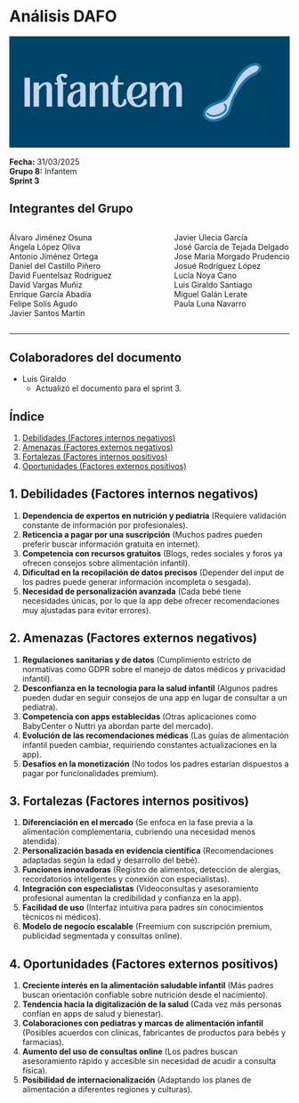 # Análisis DAFO

![Portada](../../images/Infantem.png)


**Fecha:** 31/03/2025  
**Grupo 8:** Infantem  
**Sprint 3**

## Integrantes del Grupo
<div style="display: flex; justify-content: space-between; gap: 2px;">
  <div>
    <ul style="padding-left: 0; list-style: none;">
      <li>Álvaro Jiménez Osuna</li>
      <li>Ángela López Oliva</li>
      <li>Antonio Jiménez Ortega</li>
      <li>Daniel del Castillo Piñero</li>
      <li>David Fuentelsaz Rodríguez</li>
      <li>David Vargas Muñiz</li>
      <li>Enrique García Abadía</li>
      <li>Felipe Solís Agudo</li>
      <li>Javier Santos Martín</li>
    </ul>
  </div>

  <div>
    <ul style="padding-left: 0; list-style: none;">
    <li>Javier Ulecia García</li>
      <li>José García de Tejada Delgado</li>
      <li>Jose Maria Morgado Prudencio</li>
      <li>Josué Rodríguez López</li>
      <li>Lucía Noya Cano</li>
      <li>Luis Giraldo Santiago</li>
      <li>Miguel Galán Lerate</li>
      <li>Paula Luna Navarro</li>
    </ul>
  </div>
</div>

---
## Colaboradores del documento
- Luis Giraldo
  - Actualizó el documento para el sprint 3.

## Índice
1. [Debilidades (Factores internos negativos)](#debilidades)
2. [Amenazas (Factores externos negativos)](#amenazas)
3. [Fortalezas (Factores internos positivos)](#fortalezas)
4. [Oportunidades (Factores externos positivos)](#oportunidades)


## 1. Debilidades (Factores internos negativos)
1. **Dependencia de expertos en nutrición y pediatría** (Requiere validación constante de información por profesionales).
2. **Reticencia a pagar por una suscripción** (Muchos padres pueden preferir buscar información gratuita en internet).
3. **Competencia con recursos gratuitos** (Blogs, redes sociales y foros ya ofrecen consejos sobre alimentación infantil).
4. **Dificultad en la recopilación de datos precisos** (Depender del input de los padres puede generar información incompleta o sesgada).
5. **Necesidad de personalización avanzada** (Cada bebé tiene necesidades únicas, por lo que la app debe ofrecer recomendaciones muy ajustadas para evitar errores).


## 2. Amenazas (Factores externos negativos)

1. **Regulaciones sanitarias y de datos** (Cumplimiento estricto de normativas como GDPR sobre el manejo de datos médicos y privacidad infantil).
2. **Desconfianza en la tecnología para la salud infantil** (Algunos padres pueden dudar en seguir consejos de una app en lugar de consultar a un pediatra).
3. **Competencia con apps establecidas** (Otras aplicaciones como BabyCenter o Nuttri ya abordan parte del mercado).
4. **Evolución de las recomendaciones médicas** (Las guías de alimentación infantil pueden cambiar, requiriendo constantes actualizaciones en la app).
5. **Desafíos en la monetización** (No todos los padres estarían dispuestos a pagar por funcionalidades premium).

## 3. Fortalezas (Factores internos positivos)
1. **Diferenciación en el mercado** (Se enfoca en la fase previa a la alimentación complementaria, cubriendo una necesidad menos atendida).
2. **Personalización basada en evidencia científica** (Recomendaciones adaptadas según la edad y desarrollo del bebé).
3. **Funciones innovadoras** (Registro de alimentos, detección de alergias, recordatorios inteligentes y conexión con especialistas).
4. **Integración con especialistas** (Videoconsultas y asesoramiento profesional aumentan la credibilidad y confianza en la app).
5. **Facilidad de uso** (Interfaz intuitiva para padres sin conocimientos técnicos ni médicos).
6. **Modelo de negocio escalable** (Freemium con suscripción premium, publicidad segmentada y consultas online).


## 4. Oportunidades (Factores externos positivos)
1. **Creciente interés en la alimentación saludable infantil** (Más padres buscan orientación confiable sobre nutrición desde el nacimiento).
2. **Tendencia hacia la digitalización de la salud** (Cada vez más personas confían en apps de salud y bienestar).
3. **Colaboraciones con pediatras y marcas de alimentación infantil** (Posibles acuerdos con clínicas, fabricantes de productos para bebés y farmacias).
4. **Aumento del uso de consultas online** (Los padres buscan asesoramiento rápido y accesible sin necesidad de acudir a consulta física).
5. **Posibilidad de internacionalización** (Adaptando los planes de alimentación a diferentes regiones y culturas).
